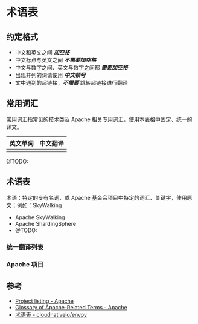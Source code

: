 # 术语表

## 约定格式

* 中文和英文之间 _**加空格**_
* 中文标点与英文之间 _**不需要加空格**_
* 中文与数字之间、英文与数字之间都 _**需要加空格**_
* 出现并列的词请使用 _**中文顿号**_
* 文中遇到的超链接，_**不需要**_ 跳转超链接进行翻译

## 常用词汇

常用词汇指常见的技术类及 Apache 相关专用词汇，使用本表格中固定、统一的译文。

|英文单词|中文翻译|
|-------|------|
|||
@TODO:

## 术语表

术语：特定的专有名词，或 Apache 基金会项目中特定的词汇、关键字，使用原文；例如：SkyWalking

* Apache SkyWalking
* Apache ShardingSphere
* @TODO:



### 统一翻译列表

### Apache 项目

## 参考

* [Project listing - Apache](https://projects.apache.org/projects.html)
* [Glossary of Apache-Related Terms - Apache](https://www.apache.org/foundation/glossary.html)
* [术语表 - cloudnativeio/envoy](https://github.com/cloudnativeto/envoy/tree/zh/docs/root/term.md)
